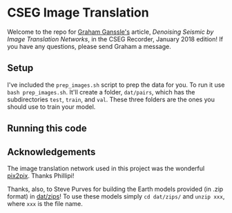 # CSEG Image Translation

Welcome to the repo for [Graham Ganssle's](https://gra.m-gan.sl) article, *Denoising Seismic by Image Translation Networks*, in the CSEG Recorder, January 2018 edition! If you have any questions, please send Graham a message.

## Setup
I've included the `prep_images.sh` script to prep the data for you. To run it use `bash prep_images.sh`. It'll create a folder, `dat/pairs`, which has the subdirectories `test`, `train`, and `val`. These three folders are the ones you should use to train your model.

## Running this code

## Acknowledgements

The image translation network used in this project was the wonderful [pix2pix](https://github.com/phillipi/pix2pix). Thanks Phillipi! 

Thanks, also, to Steve Purves for building the Earth models provided (in .zip format) in [dat/zips](./dat/zips)! To use these models simply `cd dat/zips/` and `unzip xxx`, where `xxx` is the file name.
